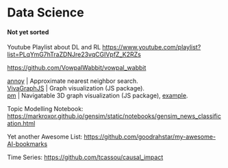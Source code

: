 # Data Science

#### Not yet sorted

Youtube Playlist about DL and RL
https://www.youtube.com/playlist?list=PLqYmG7hTraZDNJre23vqCGIVpfZ_K2RZs

https://github.com/VowpalWabbit/vowpal_wabbit   


[annoy](https://github.com/spotify/annoy) | Approximate nearest neighbor search.  
[VivaGraphJS](https://github.com/anvaka/VivaGraphJS) | Graph visualization (JS package).    
[pm](https://github.com/anvaka/pm) | Navigatable 3D graph visualization (JS package), [example](https://w2v-vis-dot-hcg-team-di.appspot.com/#/galaxy/word2vec?cx=5698&cy=-5135&cz=5923&lx=0.1127&ly=0.3238&lz=-0.1680&lw=0.9242&ml=150&s=1.75&l=1&v=hc).    

Topic Modelling Notebook:
https://markroxor.github.io/gensim/static/notebooks/gensim_news_classification.html


Yet another Awesome List:
https://github.com/goodrahstar/my-awesome-AI-bookmarks

Time Series:
https://github.com/tcassou/causal_impact
